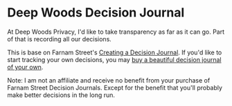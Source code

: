 # Deep Woods Decision Journal

At Deep Woods Privacy, I'd like to take transparency as far as it can go. Part of that is recording all our decisions.

This is base on Farnam Street's [Creating a Decision Journal](https://fs.blog/2014/02/decision-journal/). If you'd like to start tracking your own decisions, you may [buy a beautiful decision journal of your own](https://www.dejournal.co/).

Note: I am not an affiliate and receive no benefit from your purchase of Farnam Street Decision Journals. Except for the benefit that you'll probably make better decisions in the long run.
